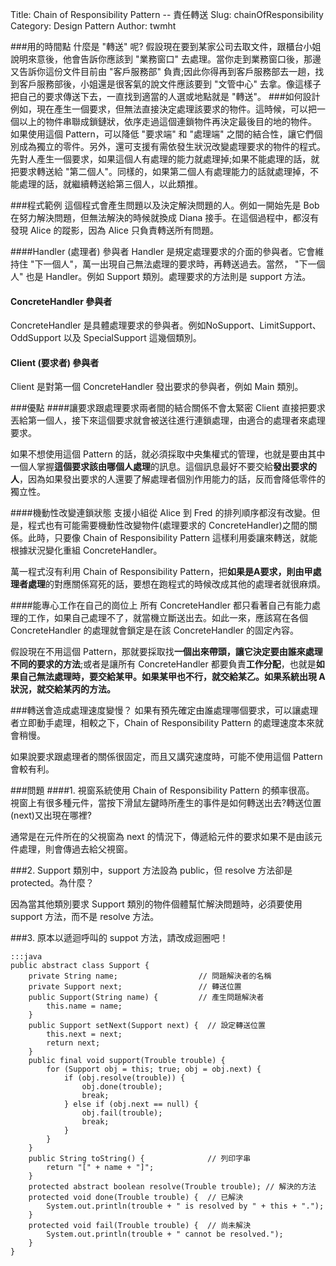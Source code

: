 Title: Chain of Responsibility Pattern -- 責任轉送
Slug: chainOfResponsibility
Category: Design Pattern
Author: twmht

###用的時間點
什麼是 "轉送" 呢? 假設現在要到某家公司去取文件，跟櫃台小姐說明來意後，他會告訴你應該到 "業務窗口" 去處理。當你走到業務窗口後，那邊又告訴你這份文件目前由 "客戶服務部" 負責;因此你得再到客戶服務部去一趟，找到客戶服務部後，小姐還是很客氣的說文件應該要到 "文管中心" 去拿。像這樣子把自己的要求傳送下去，一直找到適當的人選或地點就是 "轉送"。
###如何設計
例如，現在產生一個要求，但無法直接決定處理該要求的物件。這時候，可以把一個以上的物件串聯成鎖鏈狀，依序走過這個連鎖物件再決定最後目的地的物件。
如果使用這個 Pattern，可以降低 "要求端" 和 "處理端" 之間的結合性，讓它們個別成為獨立的零件。另外，還可支援有需依發生狀況改變處理要求的物件的程式。
先對人產生一個要求，如果這個人有處理的能力就處理掉;如果不能處理的話，就把要求轉送給 "第二個人"。同樣的，如果第二個人有處理能力的話就處理掉，不能處理的話，就繼續轉送給第三個人，以此類推。

###程式範例
這個程式會產生問題以及決定解決問題的人。例如一開始先是 Bob 在努力解決問題，但無法解決的時候就換成 Diana 接手。在這個過程中，都沒有發現 Alice 的蹤影，因為 Alice 只負責轉送所有問題。

<script src="https://gist.github.com/twmht/7eeb3b146fbdc6fd0ef9.js"></script>

####Handler (處理者) 參與者
Handler 是規定處理要求的介面的參與者。它會維持住 "下一個人"，萬一出現自己無法處理的要求時，再轉送過去。當然， "下一個人" 也是 Handler。例如 Support 類別。處理要求的方法則是 support 方法。
#### ConcreteHandler 參與者
ConcreteHandler 是具體處理要求的參與者。例如NoSupport、LimitSupport、OddSupport 以及 SpecialSupport 這幾個類別。
#### Client (要求者) 參與者
Client 是對第一個 ConcreteHandler 發出要求的參與者，例如 Main 類別。

###優點
####讓要求跟處理要求兩者間的結合關係不會太緊密
Client 直接把要求丟給第一個人，接下來這個要求就會被送往進行連鎖處理，由適合的處理者來處理要求。

如果不想使用這個 Pattern 的話，就必須採取中央集權式的管理，也就是要由其中一個人掌握**這個要求該由哪個人處理**的訊息。這個訊息最好不要交給**發出要求的人**，因為如果發出要求的人還要了解處理者個別作用能力的話，反而會降低零件的獨立性。

####機動性改變連鎖狀態
支援小組從 Alice 到 Fred 的排列順序都沒有改變。但是，程式也有可能需要機動性改變物件(處理要求的 ConcreteHandler)之間的關係。此時，只要像 Chain of Responsibility Pattern 這樣利用委讓來轉送，就能根據狀況變化重組 ConcreteHandler。

萬一程式沒有利用 Chain of Responsibility Pattern，把**如果是A要求，則由甲處理者處理**的對應關係寫死的話，要想在跑程式的時候改成其他的處理者就很麻煩。

####能專心工作在自己的崗位上
所有 ConcreteHandler 都只看著自己有能力處理的工作，如果自己處理不了，就當機立斷送出去。如此一來，應該寫在各個 ConcreteHandler 的處理就會鎖定是在該 ConcreteHandler 的固定內容。

假設現在不用這個 Pattern，那就要採取找**一個出來帶頭，讓它決定要由誰來處理不同的要求的方法**;或者是讓所有 ConcreteHandler 都要負責**工作分配**，也就是**如果自己無法處理時，要交給某甲。如果某甲也不行，就交給某乙。如果系統出現 A 狀況，就交給某丙的方法。**

###轉送會造成處理速度變慢？
如果有預先確定由誰處理哪個要求，可以讓處理者立即動手處理，相較之下，Chain of Responsibility Pattern 的處理速度本來就會稍慢。

如果說要求跟處理者的關係很固定，而且又講究速度時，可能不使用這個 Pattern 會較有利。

###問題
####1. 視窗系統使用 Chain of Responsibility Pattern 的頻率很高。 視窗上有很多種元件，當按下滑鼠左鍵時所產生的事件是如何轉送出去?轉送位置(next)又出現在哪裡?

通常是在元件所在的父視窗為 next 的情況下，傳遞給元件的要求如果不是由該元件處理，則會傳過去給父視窗。

###2. Support 類別中，support 方法設為 public，但 resolve 方法卻是 protected。為什麼？

因為當其他類別要求 Support 類別的物件個體幫忙解決問題時，必須要使用 support 方法，而不是 resolve 方法。

###3. 原本以遞迴呼叫的 suppot 方法，請改成迴圈吧！

    :::java
    public abstract class Support {
        private String name;                  // 問題解決者的名稱
        private Support next;                 // 轉送位置
        public Support(String name) {         // 產生問題解決者
            this.name = name;
        }
        public Support setNext(Support next) {  // 設定轉送位置
            this.next = next;
            return next;
        }
        public final void support(Trouble trouble) {          
            for (Support obj = this; true; obj = obj.next) {
                if (obj.resolve(trouble)) {
                    obj.done(trouble);
                    break;
                } else if (obj.next == null) {
                    obj.fail(trouble);
                    break;
                }
            }
        }
        public String toString() {              // 列印字串
            return "[" + name + "]";
        }
        protected abstract boolean resolve(Trouble trouble); // 解決的方法
        protected void done(Trouble trouble) {  // 已解決
            System.out.println(trouble + " is resolved by " + this + ".");
        }
        protected void fail(Trouble trouble) {  // 尚未解決
            System.out.println(trouble + " cannot be resolved.");
        }
    }
